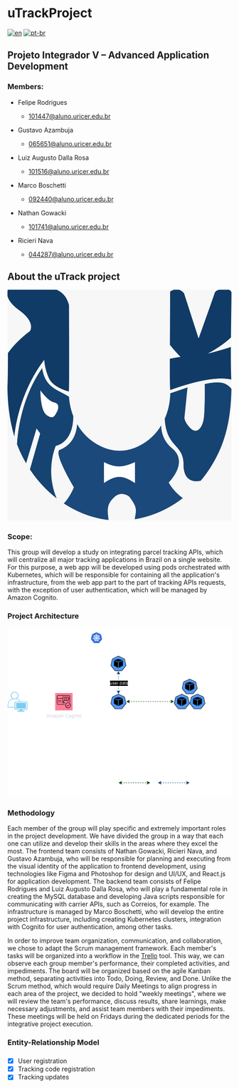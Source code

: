 # uTrackProject

[![en](https://img.shields.io/badge/lang-en-red.svg)](https://github.com/feerodgs/uTrackProject/blob/main/README.md)
[![pt-br](https://img.shields.io/badge/lang-pt--br-green.svg)](https://github.com/feerodgs/uTrackProject/blob/main/README.pt-br.md)

## Projeto Integrador V – Advanced Application Development

### Members:
- Felipe Rodrigues 
    - 101447@aluno.uricer.edu.br

- Gustavo Azambuja 
    - 065651@aluno.uricer.edu.br

- Luiz Augusto Dalla Rosa 
    - 101516@aluno.uricer.edu.br

- Marco Boschetti
    - 092440@aluno.uricer.edu.br

- Nathan Gowacki
    - 101741@aluno.uricer.edu.br

- Ricieri Nava 
    - 044287@aluno.uricer.edu.br

## About the uTrack project
<div align="center">
    <img style='width=150px' src="https://github.com/feerodgs/uTrackProject/blob/main/uTrackProject/imgs/logo.jpg">
</div>

### Scope:
This group will develop a study on integrating parcel tracking APIs, which will centralize all major tracking applications in Brazil on a single website.
For this purpose, a web app will be developed using pods orchestrated with Kubernetes, which will be responsible for containing all the application's infrastructure, from the web app part to the part of tracking APIs requests, with the exception of user authentication, which will be managed by Amazon Cognito.

### Project Architecture
![Arquitetura](https://github.com/feerodgs/uTrackProject/blob/kubernetes/uTrackProject/imgs/arquitetura.png)

### Methodology

Each member of the group will play specific and extremely important roles in the project development. We have divided the group in a way that each one can utilize and develop their skills in the areas where they excel the most. The frontend team consists of Nathan Gowacki, Ricieri Nava, and Gustavo Azambuja, who will be responsible for planning and executing from the visual identity of the application to frontend development, using technologies like Figma and Photoshop for design and UI/UX, and React.js for application development. The backend team consists of Felipe Rodrigues and Luiz Augusto Dalla Rosa, who will play a fundamental role in creating the MySQL database and developing Java scripts responsible for communicating with carrier APIs, such as Correios, for example. The infrastructure is managed by Marco Boschetti, who will develop the entire project infrastructure, including creating Kubernetes clusters, integration with Cognito for user authentication, among other tasks.

In order to improve team organization, communication, and collaboration, we chose to adapt the Scrum management framework. Each member's tasks will be organized into a workflow in the [Trello](https://trello.com/b/BJr7bmX3/utrack-app-trello) tool. This way, we can observe each group member's performance, their completed activities, and impediments. The board will be organized based on the agile Kanban method, separating activities into Todo, Doing, Review, and Done. Unlike the Scrum method, which would require Daily Meetings to align progress in each area of the project, we decided to hold "weekly meetings", where we will review the team's performance, discuss results, share learnings, make necessary adjustments, and assist team members with their impediments. These meetings will be held on Fridays during the dedicated periods for the integrative project execution.


### Entity-Relationship Model


###
- [x] User registration
- [x] Tracking code registration
- [x] Tracking updates
